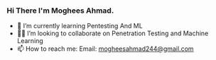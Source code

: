 ### Hi There I'm Moghees Ahmad. 

- 🌱 I’m currently learning Pentesting And ML
- :man_technologist: I’m looking to collaborate on Penetration Testing and Machine Learning
- 📫 How to reach me: Email: mogheesahmad244@gmail.com
